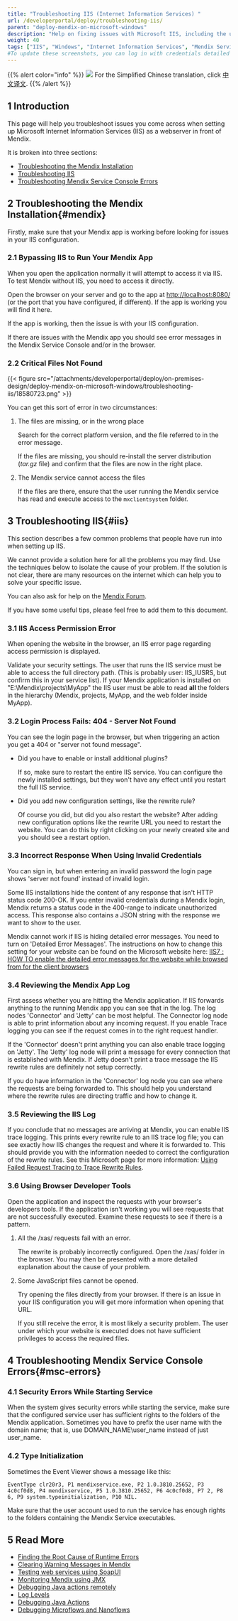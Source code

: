 ```yaml
---
title: "Troubleshooting IIS (Internet Information Services) "
url: /developerportal/deploy/troubleshooting-iis/
parent: "deploy-mendix-on-microsoft-windows"
description: "Help on fixing issues with Microsoft IIS, including the use of application logs and other troubleshooting features"
weight: 40
tags: ["IIS", "Windows", "Internet Information Services", "Mendix Service Console", "errors"]
#To update these screenshots, you can log in with credentials detailed in How to Update Screenshots Using Team Apps.
---
```


{{% alert color="info" %}}
<img src="attachments/chinese-translation/china.png" style="display: inline-block; margin: 0" /> For the Simplified Chinese translation, click [中文译文](https://cdn.mendix.tencent-cloud.com/documentation/developerportal/troubleshooting-iis.pdf).
{{% /alert %}}

## 1 Introduction

This page will help you troubleshoot issues you come across when setting up Microsoft Internet Information Services (IIS) as a webserver in front of Mendix.

It is broken into three sections:

* [Troubleshooting the Mendix Installation](#mendix)
* [Troubleshooting IIS](#iis)
* [Troubleshooting Mendix Service Console Errors](#msc-errors)

## 2 Troubleshooting the Mendix Installation{#mendix}

Firstly, make sure that your Mendix app is working before looking for issues in your IIS configuration.

### 2.1 Bypassing IIS to Run Your Mendix App

When you open the application normally it will attempt to access it via IIS. To test Mendix without IIS, you need to access it directly.

Open the browser on your server and go to the app at [http://localhost:8080/](http://localhost:8080/) (or the port that you have configured, if different). If the app is working you will find it here.

If the app is working, then the issue is with your IIS configuration.

If there are issues with the Mendix app you should see error messages in the Mendix Service Console and/or in the browser.

### 2.2 Critical Files Not Found

{{< figure src="/attachments/developerportal/deploy/on-premises-design/deploy-mendix-on-microsoft-windows/troubleshooting-iis/18580723.png" >}}

You can get this sort of error in two circumstances:

1. The files are missing, or in the wrong place

    Search for the correct platform version, and the file referred to in the error message.

    If the files are missing, you should re-install the server distribution (*tar.gz* file) and confirm that the files are now in the right place.

2.  The Mendix service cannot access the files

    If the files are there, ensure that the user running the Mendix service has read and execute access to the `mxclientsystem` folder.

## 3 Troubleshooting IIS{#iis}

This section describes a few common problems that people have run into when setting up IIS.

We cannot provide a solution here for all the problems you may find. Use the techniques below to isolate the cause of your problem. If the solution is not clear, there are many resources on the internet which can help you to solve your specific issue.

You can also ask for help on the [Mendix Forum](https://forum.mendixcloud.com/index4.html).

If you have some useful tips, please feel free to add them to this document.

### 3.1 IIS Access Permission Error

When opening the website in the browser, an IIS error page regarding access permission is displayed.

Validate your security settings. The user that runs the IIS service must be able to access the full directory path. (This is probably user: IIS_IUSRS, but confirm this in your service list). If your Mendix application is installed on "E:\Mendix\projects\MyApp" the IIS user must be able to read **all** the folders in the hierarchy (Mendix, projects, MyApp, and the web folder inside MyApp).

### 3.2 Login Process Fails: 404 - Server Not Found

You can see the login page in the browser, but when triggering an action you get a 404 or "server not found message".

* Did you have to enable or install additional plugins?
	
	If so, make sure to restart the entire IIS service. You can configure the newly installed settings, but they won't have any effect until you restart the full IIS service.
	
* Did you add new configuration settings, like the rewrite rule?
	
	Of course you did, but did you also restart the website? After adding new configuration options like the rewrite URL you need to restart the website. You can do this by right clicking on your newly created site and you should see a restart option.

### 3.3 Incorrect Response When Using Invalid Credentials

You can sign in, but when entering an invalid password the login page shows 'server not found' instead of invalid login.

Some IIS installations hide the content of any response that isn't HTTP status code 200-OK. If you enter invalid credentials during a Mendix login, Mendix returns a status code in the 400-range to indicate unauthorized access. This response also contains a JSON string with the response we want to show to the user.
	
Mendix cannot work if IIS is hiding detailed error messages. You need to turn on 'Detailed Error Messages'. The instructions on how to change this setting for your website can be found on the Microsoft website here: [IIS7 : HOW TO enable the detailed error messages for the website while browsed from for the client browsers](https://blogs.msdn.microsoft.com/rakkimk/2007/05/25/iis7-how-to-enable-the-detailed-error-messages-for-the-website-while-browsed-from-for-the-client-browsers/)

### 3.4 Reviewing the Mendix App Log

First assess whether you are hitting the Mendix application. If IIS forwards anything to the running Mendix app you can see that in the log. The log nodes 'Connector' and 'Jetty' can be most helpful. The Connector log node is able to print information about any incoming request. If you enable Trace logging you can see if the request comes in to the right request handler.
	
If the 'Connector' doesn't print anything you can also enable trace logging on 'Jetty'. The 'Jetty' log node will print a message for every connection that is established with Mendix. If Jetty doesn't print a trace message the IIS rewrite rules are definitely not setup correctly. 
	
If you do have information in the 'Connector' log node you can see where the requests are being forwarded to. This should help you understand where the rewrite rules are directing traffic and how to change it.

### 3.5 Reviewing the IIS Log

If you conclude that no messages are arriving at Mendix, you can enable IIS trace logging. This prints every rewrite rule to an IIS trace log file; you can see exactly how IIS changes the request and where it is forwarded to. This should provide you with the information needed to correct the configuration of the rewrite rules. See this Microsoft page for more information: [Using Failed Request Tracing to Trace Rewrite Rules](https://docs.microsoft.com/en-us/iis/extensions/url-rewrite-module/using-failed-request-tracing-to-trace-rewrite-rules).

### 3.6 Using Browser Developer Tools

Open the application and inspect the requests with your browser's developers tools. If the application isn't working you will see requests that are not successfully executed. Examine these requests to see if there is a pattern.

1.  All the /xas/ requests fail with an error.

    The rewrite is probably incorrectly configured. Open the /xas/ folder in the browser. You may then be presented with a more detailed explanation about the cause of your problem.
  
2.  Some JavaScript files cannot be opened.

    Try opening the files directly from your browser. If there is an issue in your IIS configuration you will get more information when opening that URL.
    
    If you still receive the error, it is most likely a security problem. The user under which your website is executed does not have sufficient privileges to access the required files.
    
## 4 Troubleshooting Mendix Service Console Errors{#msc-errors}

### 4.1 Security Errors While Starting Service

When the system gives security errors while starting the service, make sure that the configured service user has sufficient rights to the folders of the Mendix application. Sometimes you have to prefix the user name with the domain name; that is, use DOMAIN_NAME\user_name instead of just user_name.

### 4.2 Type Initialization

Sometimes the Event Viewer shows a message like this:

```
EventType clr20r3, P1 mendixservice.exe, P2 1.0.3810.25652, P3 4c0cf0d8, P4 mendixservice, P5 1.0.3810.25652, P6 4c0cf0d8, P7 2, P8 6, P9 system.typeinitialization, P10 NIL.
```

Make sure that the user account used to run the service has enough rights to the folders containing the Mendix Service executables.

## 5 Read More

*   [Finding the Root Cause of Runtime Errors](/howto/monitoring-troubleshooting/finding-the-root-cause-of-runtime-errors/)
*   [Clearing Warning Messages in Mendix](/howto/monitoring-troubleshooting/clear-warning-messages/)
*   [Testing web services using SoapUI](/howto/testing/testing-web-services-using-soapui/)
*   [Monitoring Mendix using JMX](/howto/monitoring-troubleshooting/monitoring-mendix-using-jmx/)
*   [Debugging Java actions remotely](/howto/monitoring-troubleshooting/debug-java-actions-remotely/)
*   [Log Levels](/howto/monitoring-troubleshooting/log-levels/)
*   [Debugging Java Actions](/howto/monitoring-troubleshooting/debug-java-actions/)
*   [Debugging Microflows and Nanoflows](/howto/monitoring-troubleshooting/debug-microflows-and-nanoflows/)
